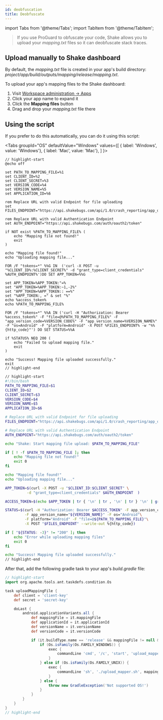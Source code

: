 ```yaml
---
id: deobfuscation
title: Deobfuscate
---
```


import Tabs from '@theme/Tabs';
import TabItem from '@theme/TabItem';

> If you use ProGuard to obfuscate your code, Shake allows you to upload your _mapping.txt_ files so it can deobfuscate stack traces.

## Upload manually to Shake dashboard

By default, the _mapping.txt_ file is created in your app's build directory: _project/app/build/outputs/mapping/release/mapping.txt_.

To upload your app's mapping files to the Shake dashboard:

1. Visit [Workspace administration → Apps](https://app.shakebugs.com/administration)
1. Click your app name to expand it
1. Click the **Mapping files** button
1. Drag and drop your _mapping.txt_ file there

## Using the script

If you prefer to do this automatically, you can do it using this script:

<Tabs
groupId="OS"
defaultValue="Windows"
values={[
{ label: 'Windows', value: 'Windows'},
{ label: 'Mac', value: 'Mac'},
]
}>

<TabItem value="Windows">

```batch title="upload_mapper.bat"
// highlight-start
@echo off

set PATH_TO_MAPPING_FILE=%1
set CLIENT_ID=%2
set CLIENT_SECRET=%3
set VERSION_CODE=%4
set VERSION_NAME=%5
set APPLICATION_ID=%6

rem Replace URL with valid Endpoint for file uploading
set FILES_ENDPOINT="https://api.shakebugs.com/api/1.0/crash_reporting/app_debug_file/%APPLICATION_ID%"

rem Replace URL with valid Authentication Endpoint
set AUTH_ENDPOINT="https://api.shakebugs.com/auth/oauth2/token"

if NOT exist %PATH_TO_MAPPING_FILE% (
    echo "Mapping file not found!"
    exit
)

echo "Mapping file found!"
echo "Uploading mapping file..."

FOR /F "tokens=*" %%G IN  ('curl -X POST -u "%CLIENT_ID%:%CLIENT_SECRET%" -d "grant_type=client_credentials" %AUTH_ENDPOINT%')DO SET APP_TOKEN=%%G

set APP_TOKEN=%APP_TOKEN:"=%
set "APP_TOKEN=%APP_TOKEN:~1,-2%"
set "APP_TOKEN=%APP_TOKEN:: ==%"
set "%APP_TOKEN:, =" & set "%"
echo %access_token%
echo %PATH_TO_MAPPING_FILE%

FOR /F "tokens=*" %%A IN ('curl -H "Authorization: Bearer %access_token%" -F "file=@%PATH_TO_MAPPING_FILE%" -F "app_version_code=%VERSION_CODE%" -F "app_version_name=%VERSION_NAME%" -F "os=Android" -F "platform=Android" -X POST %FILES_ENDPOINT% -w "%%{http_code}"') DO SET STATUS=%%A

if %STATUS% NEQ 200 (
    echo "Failed to upload mapping file."
    exit
)

echo "Success! Mapping file uploaded successfully."
exit
// highlight-end
```

</TabItem><TabItem value="Mac">

```bash title="upload_mapper.sh"
// highlight-start
#!/bin/bash
PATH_TO_MAPPING_FILE=$1
CLIENT_ID=$2
CLIENT_SECRET=$3
VERSION_CODE=$4
VERSION_NAME=$5
APPLICATION_ID=$6

# Replace URL with valid Endpoint for file uploading
FILES_ENDPOINT="https://api.shakebugs.com/api/1.0/crash_reporting/app_debug_file/$APPLICATION_ID"

# Replace URL with valid Authentication Endpoint
AUTH_ENDPOINT="https://api.shakebugs.com/auth/oauth2/token"

echo "Shake: Start mapping file upload: $PATH_TO_MAPPING_FILE"

if [ ! -f $PATH_TO_MAPPING_FILE ]; then
    echo "Mapping file not found!"
    exit 0
fi

echo "Mapping file found!"
echo "Uploading mapping file..."

APP_TOKEN=$(curl -X POST -u "$CLIENT_ID:$CLIENT_SECRET" \
          -d "grant_type=client_credentials" $AUTH_ENDPOINT  )

ACCESS_TOKEN=$(echo $APP_TOKEN | tr { '\n' | tr , '\n' | tr } '\n' | grep "access_token" | awk  -F'"' '{print $4}')

STATUS=$(curl -H "Authorization: Bearer $ACCESS_TOKEN" -F app_version_code="${VERSION_CODE}"\
         -F app_version_name="${VERSION_NAME}" -F os="Android"\
         -F platform="Android" -F "file=@${PATH_TO_MAPPING_FILE}"\
         -X POST "$FILES_ENDPOINT" --write-out %{http_code})

if [ "${STATUS: -3}" != "200" ]; then
    echo "Error while uploading mapping files"
    exit 0
fi

echo "Success! Mapping file uploaded successfully."
// highlight-end
```

</TabItem></Tabs>

After that, add the following gradle task to your app's _build.gradle_ file:

```groovy title="build.gradle"
// highlight-start
import org.apache.tools.ant.taskdefs.condition.Os

task uploadMappingFile {
    def client = 'client-key'
    def secret = 'secret-key'

    doLast {
        android.applicationVariants.all {
            def mappingFile = it.mappingFile
            def applicationId = it.applicationId
            def versionName = it.versionName
            def versionCode = it.versionCode

            if (it.buildType.name == 'release' && mappingFile != null && mappingFile.exists()) {
                if (Os.isFamily(Os.FAMILY_WINDOWS)) {
                    exec {
                        commandLine 'cmd', '/c', 'start', 'upload_mapper.bat', mappingFile, client, secret, versionCode,versionName, applicationId
                    }
                } else if (Os.isFamily(Os.FAMILY_UNIX)) {
                    exec {
                        commandLine 'sh', './upload_mapper.sh', mappingFile, client, secret, versionCode, versionName,applicationId
                    }
                } else {
                    throw new GradleException('Not supported OS!')
                }
            }
        }
    }
}
// highlight-end
```
